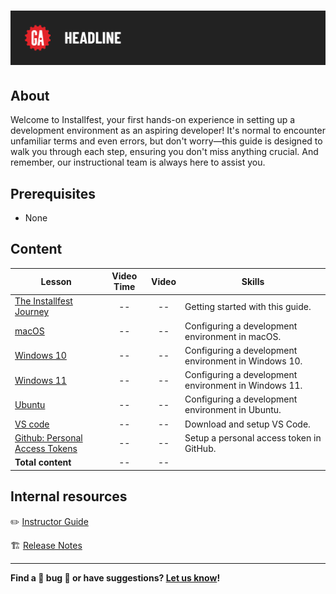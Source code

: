 # ![Installfest - Early 2024](./assets/tktk-hero.png)

## About

Welcome to Installfest, your first hands-on experience in setting up a development environment as an aspiring developer! It's normal to encounter unfamiliar terms and even errors, but don't worry—this guide is designed to walk you through each step, ensuring you don't miss anything crucial. And remember, our instructional team is always here to assist you.

## Prerequisites

- None

## Content

| Lesson | Video Time | Video | Skills |
| ------ |:----------:|:-----:| ------ |
| [The Installfest Journey](./the-installfest-journey/README.md)             | -- | -- | Getting started with this guide.                     |
| [macOS](./macos/README.md)                                                 | -- | -- | Configuring a development environment in macOS.      |
| [Windows 10](./windows-10/README.md)                                       | -- | -- | Configuring a development environment in Windows 10. |
| [Windows 11](./windows-11/README.md)                                       | -- | -- | Configuring a development environment in Windows 11. |
| [Ubuntu](./ubuntu/README.md)                                               | -- | -- | Configuring a development environment in Ubuntu.     |
| [VS code](./vs-code/README.md)                                             | -- | -- | Download and setup VS Code.                          |
| [Github: Personal Access Tokens](./github-personal-access-token/README.md) | -- | -- | Setup a personal access token in GitHub.             |
| **Total content**                                                          | -- | -- |                                                      |

## Internal resources

✏️ [Instructor Guide](./internal-resources/instructor-guide.md)

🏗️ [Release Notes](./internal-resources/release-notes.md)

---

**Find a 👾 bug 👾 or have suggestions? [Let us know](https://git.generalassemb.ly/modular-curriculum-all-courses/universal-resources-internal/blob/main/module-feedback.md)!**
